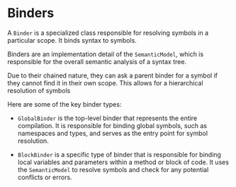 # Binders

A `Binder` is a specialized class responsible for resolving symbols in a particular scope. It binds syntax to symbols.

Binders are an implementation detail of the `SemanticModel`, which is responsible for the overall semantic analysis of a syntax tree.

Due to their chained nature, they can ask a parent binder for a symbol if they cannot find it in their own scope. This allows for a hierarchical resolution of symbols

Here are some of the key binder types:

* `GlobalBinder` is the top-level binder that represents the entire compilation. It is responsible for binding global symbols, such as namespaces and types, and serves as the entry point for symbol resolution.

* `BlockBinder` is a specific type of binder that is responsible for binding local variables and parameters within a method or block of code. It uses the `SemanticModel` to resolve symbols and check for any potential conflicts or errors.